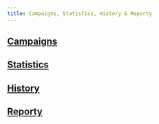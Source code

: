 ```yaml
---
title: Campaigns, Statistics, History & Reporty
---
```


## [Campaigns](campaigns.md)

## [Statistics](statistics.html#kde-mohu-vidět-všechny-statistiky)

## [History](history.html#kde-mohu-vidět-historii-mých-kampani)

## [Reporty](reports.md)
